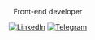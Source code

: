 
<center>
  
Front-end developer

[![LinkedIn](/../main/assets/001-linkedin.png)](https://www.linkedin.com/in/maksim-perevyazkin-2376051b0/)
[![Telegram](/../main/assets/004-telegram.png)](https://t.me/kvadratpm)
</center>

